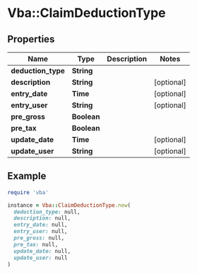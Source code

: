 # Vba::ClaimDeductionType

## Properties

| Name | Type | Description | Notes |
| ---- | ---- | ----------- | ----- |
| **deduction_type** | **String** |  |  |
| **description** | **String** |  | [optional] |
| **entry_date** | **Time** |  | [optional] |
| **entry_user** | **String** |  | [optional] |
| **pre_gross** | **Boolean** |  |  |
| **pre_tax** | **Boolean** |  |  |
| **update_date** | **Time** |  | [optional] |
| **update_user** | **String** |  | [optional] |

## Example

```ruby
require 'vba'

instance = Vba::ClaimDeductionType.new(
  deduction_type: null,
  description: null,
  entry_date: null,
  entry_user: null,
  pre_gross: null,
  pre_tax: null,
  update_date: null,
  update_user: null
)
```

